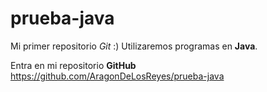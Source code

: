 # prueba-java
Mi primer repositorio *Git* :)
Utilizaremos programas en **Java**.

Entra en mi repositorio **GitHub** <https://github.com/AragonDeLosReyes/prueba-java>
